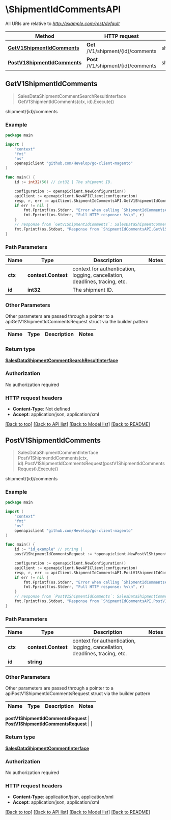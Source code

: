 # \ShipmentIdCommentsAPI

All URIs are relative to *http://example.com/rest/default*

Method | HTTP request | Description
------------- | ------------- | -------------
[**GetV1ShipmentIdComments**](ShipmentIdCommentsAPI.md#GetV1ShipmentIdComments) | **Get** /V1/shipment/{id}/comments | shipment/{id}/comments
[**PostV1ShipmentIdComments**](ShipmentIdCommentsAPI.md#PostV1ShipmentIdComments) | **Post** /V1/shipment/{id}/comments | shipment/{id}/comments



## GetV1ShipmentIdComments

> SalesDataShipmentCommentSearchResultInterface GetV1ShipmentIdComments(ctx, id).Execute()

shipment/{id}/comments



### Example

```go
package main

import (
	"context"
	"fmt"
	"os"
	openapiclient "github.com/Hevelop/go-client-magento"
)

func main() {
	id := int32(56) // int32 | The shipment ID.

	configuration := openapiclient.NewConfiguration()
	apiClient := openapiclient.NewAPIClient(configuration)
	resp, r, err := apiClient.ShipmentIdCommentsAPI.GetV1ShipmentIdComments(context.Background(), id).Execute()
	if err != nil {
		fmt.Fprintf(os.Stderr, "Error when calling `ShipmentIdCommentsAPI.GetV1ShipmentIdComments``: %v\n", err)
		fmt.Fprintf(os.Stderr, "Full HTTP response: %v\n", r)
	}
	// response from `GetV1ShipmentIdComments`: SalesDataShipmentCommentSearchResultInterface
	fmt.Fprintf(os.Stdout, "Response from `ShipmentIdCommentsAPI.GetV1ShipmentIdComments`: %v\n", resp)
}
```

### Path Parameters


Name | Type | Description  | Notes
------------- | ------------- | ------------- | -------------
**ctx** | **context.Context** | context for authentication, logging, cancellation, deadlines, tracing, etc.
**id** | **int32** | The shipment ID. | 

### Other Parameters

Other parameters are passed through a pointer to a apiGetV1ShipmentIdCommentsRequest struct via the builder pattern


Name | Type | Description  | Notes
------------- | ------------- | ------------- | -------------


### Return type

[**SalesDataShipmentCommentSearchResultInterface**](SalesDataShipmentCommentSearchResultInterface.md)

### Authorization

No authorization required

### HTTP request headers

- **Content-Type**: Not defined
- **Accept**: application/json, application/xml

[[Back to top]](#) [[Back to API list]](../README.md#documentation-for-api-endpoints)
[[Back to Model list]](../README.md#documentation-for-models)
[[Back to README]](../README.md)


## PostV1ShipmentIdComments

> SalesDataShipmentCommentInterface PostV1ShipmentIdComments(ctx, id).PostV1ShipmentIdCommentsRequest(postV1ShipmentIdCommentsRequest).Execute()

shipment/{id}/comments



### Example

```go
package main

import (
	"context"
	"fmt"
	"os"
	openapiclient "github.com/Hevelop/go-client-magento"
)

func main() {
	id := "id_example" // string | 
	postV1ShipmentIdCommentsRequest := *openapiclient.NewPostV1ShipmentIdCommentsRequest(*openapiclient.NewSalesDataShipmentCommentInterface(int32(123), int32(123), "Comment_example", int32(123))) // PostV1ShipmentIdCommentsRequest |  (optional)

	configuration := openapiclient.NewConfiguration()
	apiClient := openapiclient.NewAPIClient(configuration)
	resp, r, err := apiClient.ShipmentIdCommentsAPI.PostV1ShipmentIdComments(context.Background(), id).PostV1ShipmentIdCommentsRequest(postV1ShipmentIdCommentsRequest).Execute()
	if err != nil {
		fmt.Fprintf(os.Stderr, "Error when calling `ShipmentIdCommentsAPI.PostV1ShipmentIdComments``: %v\n", err)
		fmt.Fprintf(os.Stderr, "Full HTTP response: %v\n", r)
	}
	// response from `PostV1ShipmentIdComments`: SalesDataShipmentCommentInterface
	fmt.Fprintf(os.Stdout, "Response from `ShipmentIdCommentsAPI.PostV1ShipmentIdComments`: %v\n", resp)
}
```

### Path Parameters


Name | Type | Description  | Notes
------------- | ------------- | ------------- | -------------
**ctx** | **context.Context** | context for authentication, logging, cancellation, deadlines, tracing, etc.
**id** | **string** |  | 

### Other Parameters

Other parameters are passed through a pointer to a apiPostV1ShipmentIdCommentsRequest struct via the builder pattern


Name | Type | Description  | Notes
------------- | ------------- | ------------- | -------------

 **postV1ShipmentIdCommentsRequest** | [**PostV1ShipmentIdCommentsRequest**](PostV1ShipmentIdCommentsRequest.md) |  | 

### Return type

[**SalesDataShipmentCommentInterface**](SalesDataShipmentCommentInterface.md)

### Authorization

No authorization required

### HTTP request headers

- **Content-Type**: application/json, application/xml
- **Accept**: application/json, application/xml

[[Back to top]](#) [[Back to API list]](../README.md#documentation-for-api-endpoints)
[[Back to Model list]](../README.md#documentation-for-models)
[[Back to README]](../README.md)

